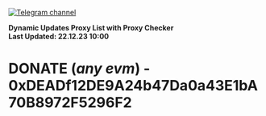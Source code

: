 [![Telegram channel](https://img.shields.io/endpoint?url=https://runkit.io/damiankrawczyk/telegram-badge/branches/master?url=https://t.me/n4z4v0d)](https://t.me/n4z4v0d) 

**Dynamic Updates Proxy List with Proxy Checker**  
**Last Updated: 22.12.23 10:00**

# DONATE (_any evm_) - 0xDEADf12DE9A24b47Da0a43E1bA70B8972F5296F2
